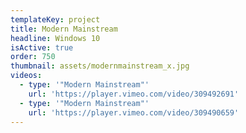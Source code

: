 ```yaml
---
templateKey: project
title: Modern Mainstream
headline: Windows 10
isActive: true
order: 750
thumbnail: assets/modernmainstream_x.jpg
videos:
  - type: '"Modern Mainstream"'
    url: 'https://player.vimeo.com/video/309492691'
  - type: '"Modern Mainstream"'
    url: 'https://player.vimeo.com/video/309490659'
---
```

